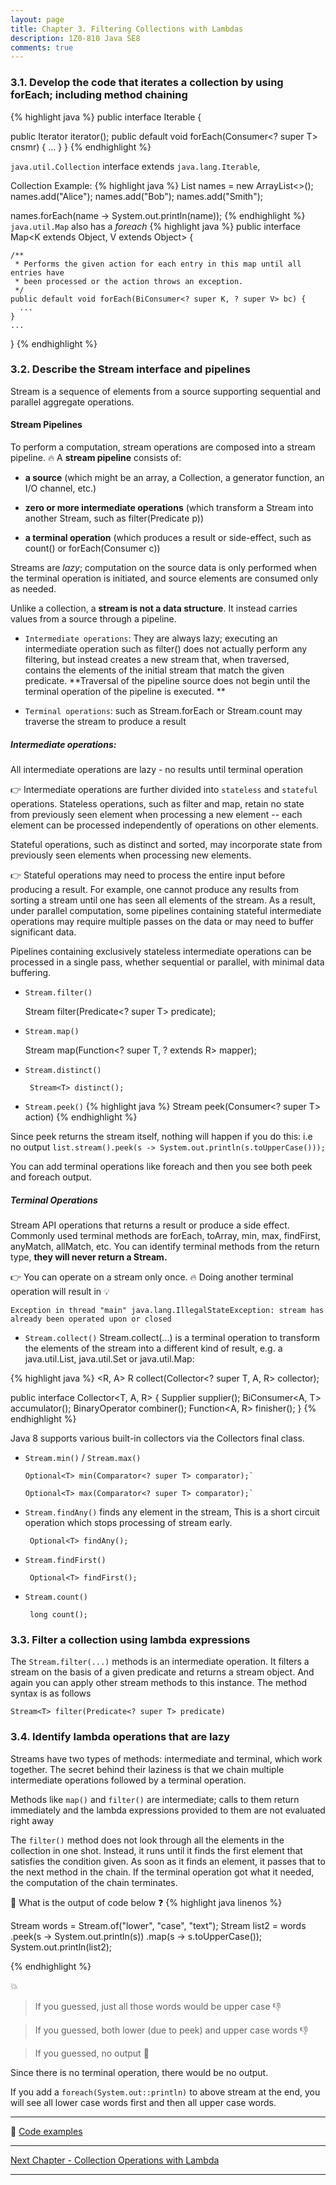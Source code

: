 ```yaml
---
layout: page
title: Chapter 3. Filtering Collections with Lambdas
description: 1Z0-810 Java SE8
comments: true
---
```


### 3.1.  Develop the code that iterates a collection by using forEach; including method chaining

{% highlight java  %}
public interface Iterable<T extends Object> {

  public Iterator<T> iterator();
  public default void forEach(Consumer<? super T> cnsmr) {
     ...
  }
}
{% endhighlight %}

`java.util.Collection` interface extends `java.lang.Iterable`,

Collection Example:
{% highlight java  %}
List<String> names = new ArrayList<>();
names.add("Alice");
names.add("Bob");
names.add("Smith");

names.forEach(name -> System.out.println(name));
{% endhighlight %}
`java.util.Map`  also has a *foreach*
{% highlight java  %}
public interface Map<K extends Object, V extends Object> {

    /**
     * Performs the given action for each entry in this map until all entries have
     * been processed or the action throws an exception.
     */
    public default void forEach(BiConsumer<? super K, ? super V> bc) {
      ...
    }
    ...
}
{% endhighlight %}

### 3.2.  Describe the Stream interface and pipelines

Stream is a sequence of elements from a source supporting sequential and parallel aggregate operations.

#### Stream Pipelines

To perform a computation, stream operations are composed into a stream pipeline. :fire: A **stream pipeline** consists of:

 -  **a source** (which might be an array, a Collection, a generator function, an I/O channel, etc.)

 -  **zero or more intermediate operations** (which transform a Stream into another Stream, such as filter(Predicate p))

 -  **a terminal operation** (which produces a result or side-effect, such as count() or forEach(Consumer c))

  Streams are *lazy*; computation on the source data is only performed when the terminal operation is initiated, and source elements are consumed only as needed.


Unlike a collection, a **stream is not a data structure**. It instead carries values from a source through a pipeline.

- `Intermediate operations`:
  They are always lazy; executing an intermediate operation such as filter() does not actually perform any filtering,
  but instead creates a new stream that, when traversed, contains the elements of the initial stream that match the given predicate.
  **Traversal of the pipeline source does not begin until the terminal operation of the pipeline is executed. **

- `Terminal operations`: such as Stream.forEach or Stream.count may traverse the stream to produce a result




##### Intermediate operations:
All intermediate operations are lazy - no results until terminal operation

:point_right: Intermediate operations are further divided into `stateless` and `stateful` operations.
Stateless operations, such as filter and map, retain no state from previously seen element when processing a
 new element -- each element can be processed independently of operations on other elements.

Stateful operations, such as distinct and sorted, may incorporate state from previously seen elements when processing new elements.

:point_right: Stateful operations may need to process the entire input before producing a result.
For example, one cannot produce any results from sorting a stream until one has seen all elements of the stream.
As a result, under parallel computation, some pipelines containing stateful intermediate operations may require multiple passes
on the data or may need to buffer significant data.

Pipelines containing exclusively stateless intermediate operations can be processed in a single pass,
whether sequential or parallel, with minimal data buffering.

 - `Stream.filter()`

   	Stream<T> filter(Predicate<? super T> predicate);

 - `Stream.map()`

   	<R> Stream<R> map(Function<? super T, ? extends R> mapper);

 - `Stream.distinct()`

	    Stream<T> distinct();

 - `Stream.peek()`
{% highlight java  %}
 Stream<T> peek(Consumer<? super T> action)
{% endhighlight %}

Since peek returns the stream itself, nothing will happen if you do this: i.e no output
`list.stream().peek(s -> System.out.println(s.toUpperCase()));`

You can add terminal operations like foreach and then you see both peek and foreach output.

##### Terminal Operations
  Stream API operations that returns a result or produce a side effect.
  Commonly used terminal methods are forEach, toArray, min, max, findFirst, anyMatch, allMatch, etc.
  You can identify terminal methods from the return type, **they will never return a Stream.**

:point_right: You can operate on a stream only once. :fire: Doing another terminal operation will result in :bulb:

`Exception in thread "main" java.lang.IllegalStateException: stream has already been operated upon or closed`


 - `Stream.collect()`
   Stream.collect(...) is a terminal operation to transform the elements of the stream into a different kind of result, e.g. a java.util.List, java.util.Set or java.util.Map:

{% highlight java  %}
  <R, A> R collect(Collector<? super T, A, R> collector);

  public interface Collector<T, A, R> {
    Supplier<A> supplier();
    BiConsumer<A, T> accumulator();
    BinaryOperator<A> combiner();
    Function<A, R> finisher();
  }
{% endhighlight %}

Java 8 supports various built-in collectors via the Collectors final class.

 - `Stream.min()` / `Stream.max()`

	   Optional<T> min(Comparator<? super T> comparator);`

	   Optional<T> max(Comparator<? super T> comparator);`

 - `Stream.findAny()`
   finds any element in the stream, This is a short circuit operation which stops processing of stream early.

        Optional<T> findAny();


 - `Stream.findFirst()`

        Optional<T> findFirst();

 - `Stream.count()`

        long count();

### 3.3.  Filter a collection using lambda expressions

The `Stream.filter(...)` methods is an intermediate operation.
It filters a stream on the basis of a given predicate and returns a stream object.
And again you can apply other stream methods to this instance. The method syntax is as follows

`Stream<T> filter(Predicate<? super T> predicate)`

### 3.4.  Identify lambda operations that are lazy

Streams have two types of methods: intermediate and terminal, which work together.
The secret behind their laziness is that we chain multiple intermediate operations followed by a terminal operation.

Methods like `map()` and `filter()` are intermediate; calls to them return immediately and the lambda expressions provided to them are not evaluated right away

The `filter()` method does not look through all the elements in the collection in one shot.
Instead, it runs until it finds the first element that satisfies the condition given.
As soon as it finds an element, it passes that to the next method in the chain.
If the terminal operation got what it needed, the computation of the chain terminates.

:pushpin: What is the output of code below :question:
{% highlight java linenos %}

Stream<String> words = Stream.of("lower", "case", "text");
Stream<String> list2 = words
    .peek(s -> System.out.println(s))
    .map(s -> s.toUpperCase());
System.out.println(list2);

{% endhighlight %}

:boom:

> If you guessed, just all those words would be upper case :-1:

> If you guessed, both lower (due to peek) and upper case words :-1:

> If you guessed, no output :clap:

Since there is no terminal operation, there would be no output.

If you add a `foreach(System.out::println)` to above stream at the end, you will see all lower case words first and then all upper case words.

--------------------------------

:memo: [Code examples](https://github.com/rahulsh1/ocp-java8/tree/master/sources/src/ocp/study/part3)

--------------------------------
[Next Chapter - Collection Operations with Lambda](chapter4.html)

--------------------------------

